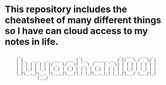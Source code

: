 # This repository includes the cheatsheet of many different things so I have can cloud access to my notes in life.

          _                         _                 _  ___   ___  _
         | |_   _ _   _  __ _  ___ | |__   __ _ _ __ / |/ _ \ / _ \/ |
         | | | | | | | |/ _` |/ _ \| '_ \ / _` | '_ \| | | | | | | | |
         | | |_| | |_| | (_| | (_) | | | | (_| | | | | | |_| | |_| | |
         |_|\__,_|\__, |\__,_|\___/|_| |_|\__,_|_| |_|_|\___/ \___/|_|
                  |___/

